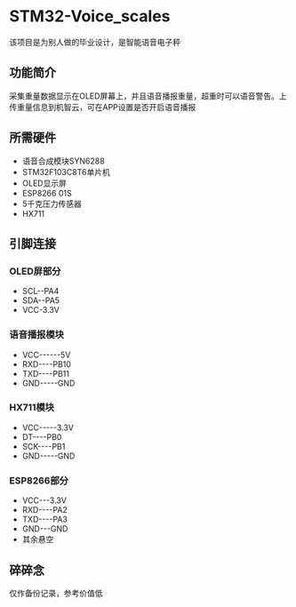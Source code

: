 # STM32-Voice_scales
该项目是为别人做的毕业设计，是智能语音电子秤
## 功能简介
采集重量数据显示在OLED屏幕上，并且语音播报重量，超重时可以语音警告。上传重量信息到机智云，可在APP设置是否开启语音播报
## 所需硬件
- 语音合成模块SYN6288
- STM32F103C8T6单片机
- OLED显示屏
- ESP8266 01S
- 5千克压力传感器
- HX711
## 引脚连接
### OLED屏部分
- SCL--PA4
- SDA--PA5
- VCC-3.3V
### 语音播报模块
- VCC------5V
- RXD----PB10
- TXD----PB11
- GND-----GND
### HX711模块
- VCC-----3.3V
- DT----PB0
- SCK----PB1
- GND-----GND
### ESP8266部分
- VCC---3.3V
- RXD----PA2
- TXD----PA3
- GND---GND
- 其余悬空
## 碎碎念
仅作备份记录，参考价值低
